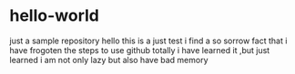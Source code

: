# hello-world
just a sample repository
hello  this is a just test 
i find a so sorrow fact that i have frogoten the steps to use github totally
i have learned it ,but just learned 
i am not only lazy but also have bad memory
